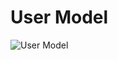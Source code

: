 # User Model
<img src="https://github.com/nikhilbang44/angular_one_demo/blob/basic_setup/public/assets/login.png" alt="User Model">
